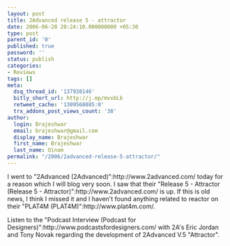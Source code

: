 ```yaml
---
layout: post
title: 2Advanced release 5 - attractor
date: 2006-06-28 20:24:10.000000000 +05:30
type: post
parent_id: '0'
published: true
password: ''
status: publish
categories:
- Reviews
tags: []
meta:
  dsq_thread_id: '137938146'
  bitly_short_url: http://j.mp/mvxbLb
  retweet_cache: '1309568085:0'
  trx_addons_post_views_count: '38'
author:
  login: Brajeshwar
  email: brajeshwar@gmail.com
  display_name: Brajeshwar
  first_name: Brajeshwar
  last_name: Oinam
permalink: "/2006/2advanced-release-5-attractor/"
---
```

<p>I went to "2Advanced (2Advanced)":http://www.2advanced.com/ today for a reason which I will blog very soon. I saw that their "Release 5 - Attractor (Release 5 - Attractor)":http://www.2advanced.com/ is up. If this is old news, I think I missed it and I haven't found anything related to reactor on their "PLAT4M (PLAT4M)":http://www.plat4m.com/.</p>
<p>Listen to the "Podcast Interview (Podcast for Designers)":http://www.podcastsfordesigners.com/ with 2A's Eric Jordan and Tony Novak regarding the development of 2Advanced V.5 "Attractor".</p>
